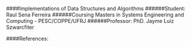 ####Implementations of Data Structures and Algorithms
######Student: Raul Sena Ferreira
######Coursing Masters in Systems Engineering and Computing - PESC/COPPE/UFRJ
######Professor: PhD. Jayme Luiz Szwarcfiter

####References:
